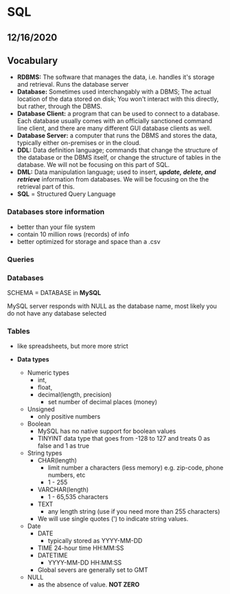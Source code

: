 # SQL

## 12/16/2020

## Vocabulary 

- **RDBMS:** The software that manages the data, i.e. handles it's storage and retrieval. Runs the database server
- **Database:** Sometimes used interchangably with a DBMS; The actual location of the data stored on disk; You won't interact with this directly, but rather, through the DBMS.
- **Database Client:** a program that can be used to connect to a database. Each database usually comes with an officially sanctioned command line client, and there are many different GUI database clients as well.
- **Database Server:** a computer that runs the DBMS and stores the data, typically either on-premises or in the cloud.
- **DDL:** Data definition language; commands that change the structure of the database or the DBMS itself, or change the structure of tables in the database. We will not be focusing on this part of SQL.
- **DML:** Data manipulation language; used to insert, ***update, delete, and retrieve*** information from databases. We will be focusing on the the retrieval part of this.
- **SQL** = Structured Query Language

### **Databases store information**
-  better than your file system
- contain 10 million rows (records) of info
- better optimized for storage and space than a .csv

### **Queries**



### **Databases**
SCHEMA = DATABASE in **MySQL**

MySQL server responds with NULL as the database name, most likely you do not have any database selected


### **Tables**
- like spreadsheets, but more more strict

- **Data types**
    - Numeric types
        - int, 
        - float, 
        - decimal(length, precision)
            - set number of decimal places (money)
    - Unsigned
        - only positive numbers
    - Boolean
        - MySQL has no native support for boolean values
        - TINYINT data type that goes from -128 to 127 and treats 0 as false and 1 as true
    - String types
        - CHAR(length)
            - limit number a characters (less memory) e.g. zip-code, phone numbers, etc
            - 1 - 255
        - VARCHAR(length)
            - 1 - 65,535 characters 
        - TEXT
            - any length string (use if you need more than 255 characters)
        - We will use single quotes (') to indicate string values.
    - Date
        - DATE 
            - typically stored as YYYY-MM-DD
        - TIME 
            24-hour time HH:MM:SS
        - DATETIME
            - YYYY-MM-DD HH:MM:SS
        - Global severs are generally set to GMT
    - NULL
        - as the absence of value. **NOT ZERO**
